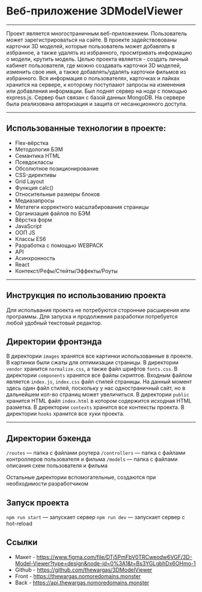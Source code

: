 # Веб-приложение 3DModelViewer

---

Проект является многостраничным веб-приложением. Пользователь может зарегистрироваться на сайте. В проекте задействовованы карточки 3D моделей, которые пользователь может добавлять в избранное, а также удалять из избранного, просмтривать информацию о модели, крутить модель. Целью проекта является - создать личный кабинет пользователя, где можно создавать карточки 3D моделей, изменить свое имя, а также добавлять/удалять карточки фильмов из избранного. Вся информация о пользователях, карточках и лайках хранится на сервере, к которому поступаают запросы на изменения или добавления информации. Был поднят сервер на ноде с помощью express.js. Сервер был связан с базой данных MongoDB. На сервере была реализована авторизация и защита от несанкционного доступа.

---

## Использованные технологии в проекте:

- Flex-вёрстка
- Методология БЭМ
- Семантика HTML
- Псевдоклассы
- Обсолютное позиционирование
- CSS-директивы
- Grid Layout
- Функция calс()
- Относительные размеры блоков
- Медиазапросы
- Метатеги корректного масштабирования страницы
- Организация файлов по БЭМ
- Вёрстка форм
- JavaScript
- ООП JS
- Классы ES6
- Разработка с помощью WEBPACK
- API
- Асинхронность
- React
- Контекст/Рефы/Стейты/Эффекты/Роуты

---

## Инструкция по использованию проекта

Для испольвания проекта не потребуются сторонние расширения или программы.
Для запуска и продолжения разработки потребуется любой удобный текстовый редактор.

## Директории фронтэнда

В директории `images` хранятся все картинки использованные в проекте. В картинки были сжаты для оптимизации страницы.
В директории `vendor` хранится `normalize.css`, а также файл шрифтов `fonts.css`.
В директории `components` хранятся все файлы скриптов. Входным файлом является `index.js`, `index.css` файл стилей страницы.
На данный момент здесь один файл стилей, поскольку у нас одностраничный сайт, но в дальнейшем кол-во страниц может увеличиться.
В директории `public` хранится HTML файл `index.html` в котором содержится исходная HTML разметка.
В директории `contexts` хранится все контексты проекта. В директории `hooks` хранится все хуки проекта.

---

## Директории бэкенда

`/routes` — папка с файлами роутера
`/controllers` — папка с файлами контроллеров пользователя и фильма
`/models` — папка с файлами описания схем пользователя и фильма

Остальные директории вспомогательные, создаются при необходимости разработчиком

## Запуск проекта

`npm run start` — запускает сервер
`npm run dev` — запускает сервер с hot-reload

## Ссылки

- Макет - https://www.figma.com/file/DTj5PmFbV0TRCweodw6VGF/3D-Model-Viewer?type=design&node-id=0%3A1&t=Bs3YGLgbhDx6OHmo-1
- Github - https://github.com/thewargas/3DModelViewer
- Front - https://thewargas.nomoredomains.monster
- Back - https://api.thewargas.nomoredomains.monster



